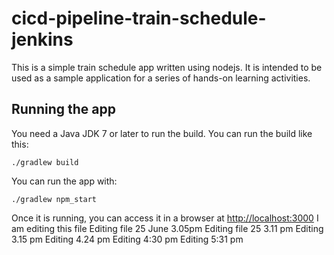 # cicd-pipeline-train-schedule-jenkins

This is a simple train schedule app written using nodejs. It is intended to be used as a sample application for a series of hands-on learning activities.

## Running the app

You need a Java JDK 7 or later to run the build. You can run the build like this:

    ./gradlew build

You can run the app with:

    ./gradlew npm_start

Once it is running, you can access it in a browser at [http://localhost:3000](http://localhost:3000)
I am editing this file
Editing file 25 June 3.05pm 
Editing file 25 3.11 pm
Editing 3.15 pm
Editing 4.24 pm
Editing 4:30 pm
Editing 5:31 pm
